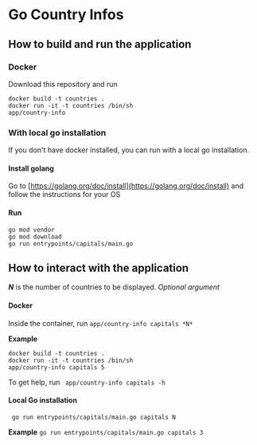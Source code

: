 # Go Country Infos

## How to build and run the application

### Docker
Download this repository and run
````shell
docker build -t countries .
docker run -it -t countries /bin/sh
app/country-info
````

### With local go installation
If you don't have docker installed, you can run with a local go installation.

#### Install golang
Go to [https://golang.org/doc/install](https://golang.org/doc/install) and follow the instructions for your OS

#### Run
````shell
go mod vendor
go mod download
go run entrypoints/capitals/main.go
````

## How to interact with the application
***N*** is the number of countries to be displayed. *Optional argument*

#### Docker
Inside the container, run ``app/country-info capitals *N*``

**Example**
```shell
docker build -t countries .
docker run -it -t countries /bin/sh
app/country-info capitals 5
```

To get help, run `` app/country-info capitals -h``

#### Local Go installation
`` go run entrypoints/capitals/main.go capitals N``

**Example**
``go run entrypoints/capitals/main.go capitals 3``